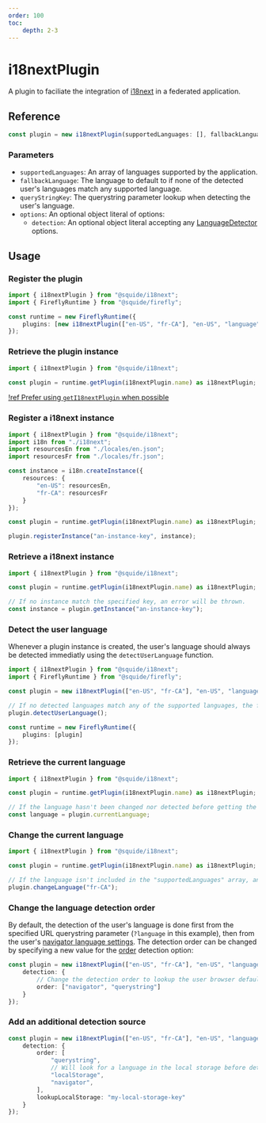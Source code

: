 ```yaml
---
order: 100
toc:
    depth: 2-3
---
```


# i18nextPlugin

A plugin to faciliate the integration of [i18next](https://www.i18next.com/) in a federated application.

## Reference

```ts
const plugin = new i18nextPlugin(supportedLanguages: [], fallbackLanguage, queryStringKey, options?: { detection?: {} })
```

### Parameters

- `supportedLanguages`: An array of languages supported by the application.
- `fallbackLanguage`: The language to default to if none of the detected user's languages match any supported language.
- `queryStringKey`: The querystring parameter lookup when detecting the user's language.
- `options`: An optional object literal of options:
    - `detection`: An optional object literal accepting any [LanguageDetector](https://github.com/i18next/i18next-browser-languageDetector#detector-options) options.

## Usage

### Register the plugin

```ts !#5
import { i18nextPlugin } from "@squide/i18next";
import { FireflyRuntime } from "@squide/firefly";

const runtime = new FireflyRuntime({
    plugins: [new i18nextPlugin(["en-US", "fr-CA"], "en-US", "language")]
});
```

### Retrieve the plugin instance

```ts
import { i18nextPlugin } from "@squide/i18next";

const plugin = runtime.getPlugin(i18nextPlugin.name) as i18nextPlugin;
```

[!ref Prefer using `getI18nextPlugin` when possible](./getI18nextPlugin.md)

### Register a i18next instance

```ts !#15
import { i18nextPlugin } from "@squide/i18next";
import i18n from "./i18next";
import resourcesEn from "./locales/en.json";
import resourcesFr from "./locales/fr.json";

const instance = i18n.createInstance({
    resources: {
        "en-US": resourcesEn,
        "fr-CA": resourcesFr
    }
});

const plugin = runtime.getPlugin(i18nextPlugin.name) as i18nextPlugin;

plugin.registerInstance("an-instance-key", instance);
```

### Retrieve a i18next instance

```ts !#6
import { i18nextPlugin } from "@squide/i18next";

const plugin = runtime.getPlugin(i18nextPlugin.name) as i18nextPlugin;

// If no instance match the specified key, an error will be thrown.
const instance = plugin.getInstance("an-instance-key");
```

### Detect the user language

Whenever a plugin instance is created, the user's language should always be detected immediatly using the `detectUserLanguage` function.

```ts !#7
import { i18nextPlugin } from "@squide/i18next";
import { FireflyRuntime } from "@squide/firefly";

const plugin = new i18nextPlugin(["en-US", "fr-CA"], "en-US", "language");

// If no detected languages match any of the supported languages, the fallback language will be applied.
plugin.detectUserLanguage();

const runtime = new FireflyRuntime({
    plugins: [plugin]
});
```

### Retrieve the current language

```ts !#6
import { i18nextPlugin } from "@squide/i18next";

const plugin = runtime.getPlugin(i18nextPlugin.name) as i18nextPlugin;

// If the language hasn't been changed nor detected before getting the current language, an error will be thrown.
const language = plugin.currentLanguage;
```

### Change the current language

```ts !#6
import { i18nextPlugin } from "@squide/i18next";

const plugin = runtime.getPlugin(i18nextPlugin.name) as i18nextPlugin;

// If the language isn't included in the "supportedLanguages" array, an error will be thrown.
plugin.changeLanguage("fr-CA");
```

### Change the language detection order

By default, the detection of the user's language is done first from the specified URL querystring parameter (`?language` in this example), then from the user's [navigator language settings](https://developer.mozilla.org/en-US/docs/Web/API/Navigator/language). The detection order can be changed by specifying a new value for the [order](https://github.com/i18next/i18next-browser-languageDetector#detector-options) detection option:

```ts !#4
const plugin = new i18nextPlugin(["en-US", "fr-CA"], "en-US", "language", {
    detection: {
        // Change the detection order to lookup the user browser default languages before the querystring parameter.
        order: ["navigator", "querystring"]
    }
});
```

### Add an additional detection source

```ts !#6,9
const plugin = new i18nextPlugin(["en-US", "fr-CA"], "en-US", "language", {
    detection: {
        order: [
            "querystring",
            // Will look for a language in the local storage before detecting the language from the user browser defaults.
            "localStorage",
            "navigator",
        ],
        lookupLocalStorage: "my-local-storage-key"
    }
});
```
